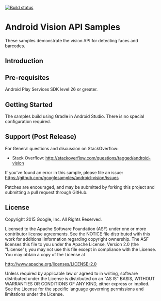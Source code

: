 [![Build status](https://build.appcenter.ms/v0.1/apps/68605848-6e33-4590-a5a4-406c6f83b7ba/branches/master/badge)](https://appcenter.ms)

Android Vision API Samples
============

These samples demonstrate the vision API for detecting faces and barcodes.

Introduction
------------

Pre-requisites
--------------
 Android Play Services SDK level 26 or greater.

Getting Started
---------------
The samples build using Gradle in Android Studio.  There is no special
configuration required.

Support (Post Release)
-------

For General questions and discussion on StackOverflow:
- Stack Overflow: http://stackoverflow.com/questions/tagged/android-vision

If you've found an error in this sample, please file an issue:
https://github.com/googlesamples/android-vision/issues

Patches are encouraged, and may be submitted by forking this project and
submitting a pull request through GitHub.

License
-------

Copyright 2015 Google, Inc. All Rights Reserved.

Licensed to the Apache Software Foundation (ASF) under one or more contributor
license agreements.  See the NOTICE file distributed with this work for
additional information regarding copyright ownership.  The ASF licenses this
file to you under the Apache License, Version 2.0 (the "License"); you may not
use this file except in compliance with the License.  You may obtain a copy of
the License at

  http://www.apache.org/licenses/LICENSE-2.0

Unless required by applicable law or agreed to in writing, software
distributed under the License is distributed on an "AS IS" BASIS, WITHOUT
WARRANTIES OR CONDITIONS OF ANY KIND, either express or implied.  See the
License for the specific language governing permissions and limitations under
the License.
